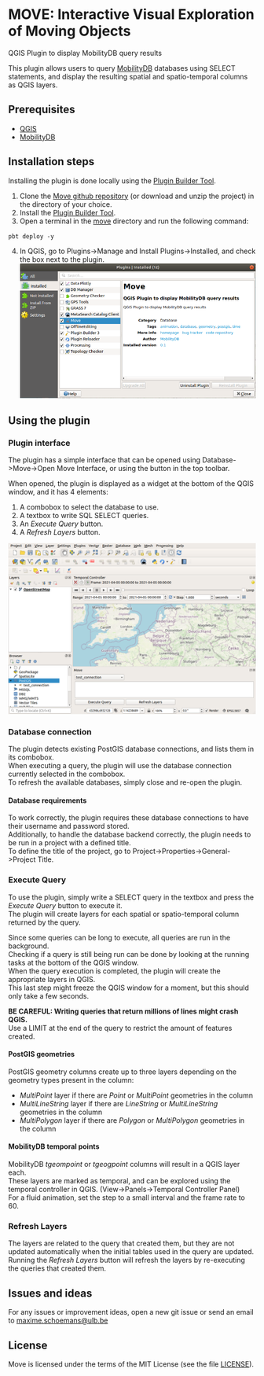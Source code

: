 # MOVE: Interactive Visual Exploration of Moving Objects

QGIS Plugin to display MobilityDB query results

This plugin allows users to query [MobilityDB](https://github.com/MobilityDB/MobilityDB) databases using SELECT statements, and display the resulting spatial and spatio-temporal columns as QGIS layers.

## Prerequisites

 - [QGIS](https://www.qgis.org/en/site/)
 - [MobilityDB](https://github.com/MobilityDB/MobilityDB)

## Installation steps

Installing the plugin is done locally using the [Plugin Builder Tool](http://g-sherman.github.io/plugin_build_tool/).

 1. Clone the [Move github repository](https://github.com/mschoema/move) (or download and unzip the project) in the directory of your choice.
 2. Install the [Plugin Builder Tool](http://g-sherman.github.io/plugin_build_tool/).
 3. Open a terminal in the [move](https://github.com/mschoema/move/tree/master/move) directory and run the following command:
```shell
pbt deploy -y
```
 4. In QGIS, go to Plugins->Manage and Install Plugins->Installed, and check the box next to the plugin.
![Manage and Install Plugin](img/manage_and_install_plugins.png "Install Move plugin")


## Using the plugin

### Plugin interface

The plugin has a simple interface that can be opened using Database->Move->Open Move Interface, or using the button in the top toolbar.

When opened, the plugin is displayed as a widget at the bottom of the QGIS window, and it has 4 elements:

 1. A combobox to select the database to use.
 2. A textbox to write SQL SELECT queries.
 3. An *Execute Query* button.
 4. A *Refresh Layers* button.

![Plugin Interface](img/plugin_interface.png "Plugin Interface")

### Database connection

The plugin detects existing PostGIS database connections, and lists them in its combobox.  
When executing a query, the plugin will use the database connection currently selected in the combobox.  
To refresh the available databases, simply close and re-open the plugin.

#### Database requirements

To work correctly, the plugin requires these database connections to have their username and password stored.  
Additionally, to handle the database backend correctly, the plugin needs to be run in a project with a defined title.  
To define the title of the project, go to Project->Properties->General->Project Title.

### Execute Query

To use the plugin, simply write a SELECT query in the textbox and press the *Execute Query* button to execute it.  
The plugin will create layers for each spatial or spatio-temporal column returned by the query.  

Since some queries can be long to execute, all queries are run in the background.  
Checking if a query is still being run can be done by looking at the running tasks at the bottom of the QGIS window.  
When the query execution is completed, the plugin will create the appropriate layers in QGIS.  
This last step might freeze the QGIS window for a moment, but this should only take a few seconds.

**BE CAREFUL: Writing queries that return millions of lines might crash QGIS.**  
Use a LIMIT at the end of the query to restrict the amount of features created.


#### PostGIS geometries

PostGIS geometry columns create up to three layers depending on the geometry types present in the column:

 - *MultiPoint* layer if there are *Point* or *MultiPoint* geometries in the column
 - *MultiLineString* layer if there are *LineString* or *MultiLineString* geometries in the column
 - *MultiPolygon* layer if there are *Polygon* or *MultiPolygon* geometries in the column

#### MobilityDB temporal points

MobilityDB *tgeompoint* or *tgeogpoint* columns will result in a QGIS layer each.  
These layers are marked as temporal, and can be explored using the temporal controller in QGIS. (View->Panels->Temporal Controller Panel)  
For a fluid animation, set the step to a small interval and the frame rate to 60.

### Refresh Layers

The layers are related to the query that created them, but they are not updated automatically when the initial tables used in the query are updated. Running the *Refresh Layers* button will refresh the layers by re-executing the queries that created them.

## Issues and ideas

For any issues or improvement ideas, open a new git issue or send an email to maxime.schoemans@ulb.be

## License

Move is licensed under the terms of the MIT License (see the file
[LICENSE](https://github.com/mschoema/move/blob/master/LICENSE)).
